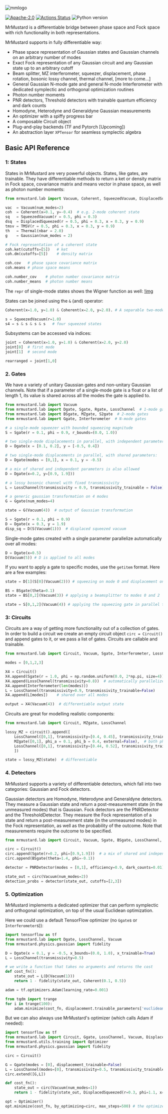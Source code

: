 ![mmlogo](https://github.com/XanaduAI/MrMustard/blob/main/mmlogo.png)

[![Apache-2.0](https://img.shields.io/badge/License-Apache--2.0-blue)](https://opensource.org/licenses/Apache-2.0)
[![Actions Status](https://github.com/XanaduAI/MrMustard/workflows/Tests/badge.svg)](https://github.com/XanaduAI/MrMustard/actions)
![Python version](https://img.shields.io/badge/python-3.8+-blue)

MrMustard is a differentiable bridge between phase space and Fock space with rich functionality in both representations.

MrMustard supports in fully differentiable way:
- Phase space representation of Gaussian states and Gaussian channels on an arbitrary number of modes
- Exact Fock representation of any Gaussian circuit and any Gaussian state up to an arbitrary cutoff
- Beam splitter, MZ interferometer, squeezer, displacement, phase rotation, bosonic lossy channel, thermal channel, [more to come...]
- General Gaussian N-mode gate and general N-mode Interferometer with dedicated symplectic and orthogonal optimization routines
- Photon number moments
- PNR detectors, Threshold detectors with trainable quantum efficiency and dark counts
- Homodyne, Heterodyne and Generaldyne Gaussian measurements
- An optimizer with a spiffy progress bar
- A composable Circuit object
- Plug-and-play backends (TF and Pytorch [Upcoming])
- An abstraction layer `XPTensor` for seamless symplectic algebra


## Basic API Reference

### 1: States
States in MrMustard are very powerful objects. States, like gates, are trainable.
They have differentiable methods to return a ket or density matrix in Fock space, covariance matrix and means vector in phase space, as well as photon number moments:

```python
from mrmustard.lab import Vacuum, Coherent, SqueezedVacuum, DisplacedSqueezed, TMSV, Thermal, Gaussian

vac  = Vacuum(num_modes=2)
coh  = Coherent(x=0.1, y=-0.4)  # e.g. 2-mode coherent state
sq   = SqueezedVacuum(r = 0.5, phi = 0.3)
dsq  = DisplacedSqueezed(r = 0.5, phi = 0.3, x = 0.3, y = 0.9)
tmsv = TMSV(r = 0.5, phi = 0.3, x = 0.3, y = 0.9)
th   = Thermal(nbar = 2.0)
g    = Gaussian(num_modes = 2)

# Fock representation of a coherent state
coh.ket(cutoffs=[5])   # ket
coh.dm(cutoffs=[5])    # density matrix

coh.cov   # phase space covariance matrix
coh.means # phase space means

coh.number_cov    # photon number covariance matrix
coh.number_means  # photon number means
```
The `repr` of single-mode states shows the Wigner function as well:
[!img](https://github.com/XanaduAI/MrMustard/blob/main/images/repr.png)


States can be joined using the `&` (and) operator:
```python
Coherent(x=1.0, y=1.0) & Coherent(x=2.0, y=2.0). # A separable two-mode state

s = SqueezedVacuum(r=1.0)
s4 = s & s & s & s   # four squeezed states
```

Subsystems can be accessed via indices:
```python
joint = Coherent(x=1.0, y=1.0) & Coherent(x=2.0, y=2.0)
joint[0]  # first mode
joint[1]  # second mode

rearranged = joint[1,0]
```

### 2. Gates
We have a variety of unitary Gaussian gates and non-unitary Gaussian channels.
Note that if a parameter of a single-mode gate is a float or a list of length 1, its value is shared across all the modes the gate is applied to.

```python
from mrmustard.lab import Vacuum
from mrmustard.lab import Dgate, Sgate, Rgate, LossChannel  # 1-mode gates ; parallelizable
from mrmustard.lab import BSgate, MZgate, S2gate  # 2-mode gates
from mrmustard.lab import Ggate, Interferometer  # N-mode gates

# a single-mode squeezer with bounded squeezing magnitude
S = Sgate(r = 0.1, phi = 0.9, r_bounds=(0.0, 1.0))

# two single-mode displacements in parallel, with independent parameters:
D = Dgate(x = [0.1, 0.2], y = [-0.5, 0.4])

# two single-mode displacements in parallel, with shared parameters:
D = Dgate(modes = [0,1], x = 0.1, y = -0.5)

# a mix of shared and independent parameters is also allowed
D = Dgate(x=0.2, y=[0.9, 1.9]))

# a lossy bosonic channel with fixed transmissivity
L = LossChannel(transmissivity = 0.9, transmissivity_trainable = False)

# a generic gaussian transformation on 4 modes
G = Ggate(num_modes=4)

state = G(Vacuum(4))  # output of Gaussian transformation

S = Sgate(r = 0.1, phi = 0.9)
D = Dgate(x = 0.3, y = 1.9)
disp_sq = D(S(Vacuum(1)))  # displaced squeezed vacuum
```

Single-mode gates created with a single parameter parallelize automatically over all modes:
```python
D = Dgate(x=0.5)
D(Vacuum(5)) # D is applied to all modes
```

If you want to apply a gate to specific modes, use the `getitem` format. Here are a few examples:
```python
state = D[1](S[0](Vacuum(2))) # squeezing on mode 0 and displacement on mode 1

BS = BSgate(theta=0.1)
state = BS[0,2](Vacuum(3)) # applying a beamsplitter to modes 0 and 2

state = S[0,1,2](Vacuum(4)) # applying the squeezing gate in parallel to modes 0, 1 and 2 but not to mode 3
```

### 3: Circuits

Circuits are a way of getting more functionality out of a collection of gates.
In order to build a circuit we create an empty circuit object `circ = Circuit()` and append gates to it, or we pass a list of gates.
Circuits are callable and trainable.

```python
from mrmustard.lab import Circuit, Vacuum, Sgate, Interferometer, LossChannel

modes = [0,1,2,3]

X4 = Circuit()
X4.append(Sgate(r = 1.0, phi = np.random.uniform(0.0, 2*np.pi, size=4)), r_bounds=(0.0, 1.0))
X4.append(LossChannel(transmissivity=0.8))  # automatically parallelized over all modes
X4.append(Interferometer(len(modes)))
L = LossChannel(transmissivity=0.9, transmissivity_trainable=False)
X4.append(L[modes])    # shared over all modes

output = X4(Vacuum(4))  # differentiable output state
```

Circuits are great for modelling realistic components:

``` python
from mrmustard.lab import Circuit, MZgate, LossChannel

lossy_MZ = circuit().append([
    LossChannel([0,1], transmissivity=[0.4, 0.45], transmissivity_trainable=False)  # in-couplings
    MZgate([0,1], phi_a = 0.1, phi_b = 0.4, external=False),  # both phases in the MZ
    LossChannel([0,1], transmissivity=[0.44, 0.52], transmissivity_trainable=False)  # out-couplings
    ])

state = lossy_MZ(state)  # differentiable
```

### 4. Detectors
MrMustard supports a variety of differentiable detectors, which fall into two categories: Gaussian and Fock detectors.

Gaussian detectors are Homodyne, Heterodyne and Generaldyne detectors. They measure a Gaussian state and return a post-measurement state (in the unmeasured modes) that is Gaussian. Fock detectors are the PNRDetector and the ThresholdDetector. They measure the Fock representation of a state and return a post-measurement state (in the unmeasured modes) in the Fock representation, as well as the probability of the outcome.
Note that measurements require the outcome to be specified.


```python
from mrmustard.lab import Circuit, Vacuum, Sgate, BSgate, LossChannel, PNRDetector, ThresholdDetector

circ = Circuit()
circ.append(Sgate(r=0.2, phi=[0.9,1.9]))  # a mix of shared and independent parameters is allowed
circ.append(BSgate(theta=1.4, phi=-0.1))

detector = PNRDetector(modes = [0,1], efficiency=0.9, dark_counts=0.01)

state_out = circ(Vacuum(num_modes=2))
detection_probs = detector(state_out, cutoffs=[2,3])

```

### 5. Optimization
MrMustard implements a dedicated optimizer that can perform symplectic and orthogonal optimization, on top of the usual Euclidean optimization.

Here we could use a default TensorFlow optimizer (no `Ggate`s or `Interferometer`s)):
```python
import tensorflow as tf
from mrmustard.lab import Dgate, LossChannel, Vacuum
from mrmustard.physics.gaussian import fidelity

D = Dgate(x = 0.1, y = -0.5, x_bounds=(0.0, 1.0), x_trainable=True)
L = LossChannel(transmissivity=0.5)

# we write a function that takes no arguments and returns the cost
def cost_fn():
    state_out = L(D(Vacuum(1)))
    return 1 - fidelity(state_out, Coherent(0.1, 0.5))

adam = tf.optimizers.Adam(learning_rate=0.001)

from tqdm import trange
for i in trange(100):
    adam.minimize(cost_fn, displacement.trainable_parameters['euclidean'])
```

But we can also always use MrMustard's optimizer (which calls Adam if needed):
```python
import tensorflow as tf
from mrmustard.lab import Circuit, Ggate, LossChannel, Vacuum, DisplacedSqueezed
from mrmustard.utils.training import Optimizer
from mrmustard.physics.gaussian import fidelity

circ = Circuit()

G = Ggate(modes = [0], displacement_trainable=False)
L = LossChannel(modes=[0], transmissivity=0.5, transmissivity_trainable=False)
circ.extend([G,L])

def cost_fn():
    state_out = circ(Vacuum(num_modes=1))
    return 1 - fidelity(state_out, DisplacedSqueezed(r=0.3, phi=1.1, x=-0.1, y=0.1))

opt = Optimizer()
opt.minimize(cost_fn, by_optimizing=circ, max_steps=500) # the optimizer stops earlier if the loss is stable
```
